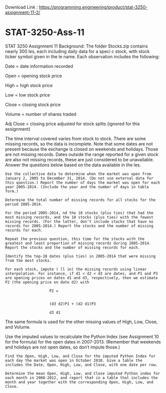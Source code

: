 Download Link : https://programming.engineering/product/stat-3250-assignment-11-2/

# STAT-3250-Ass-11
STAT 3250 Assignment 11
Background: The folder Stocks.zip contains nearly 300 les, each including daily data for a speci c stock, with stock ticker symbol given in the le name. Each observation includes the following:

Date = date information recorded

Open = opening stock price

High = high stock price

Low = low stock price

Close = closing stock price

Volume = number of shares traded

Adj Close = closing price adjusted for stock splits (ignored for this assignment)

The time interval covered varies from stock to stock. There are some missing records, so the data is incomplete. Note that some dates are not present because the exchange is closed on weekends and holidays. Those are not missing records. Dates outside the range reported for a given stock are also not missing records, these are just considered to be unavailable. Answer the questions below based on the data available in the les.

    Use the collective data to determine when the market was open from January 2, 2005 to December 31, 2014. (Do not use external data for this question.) Report the number of days the market was open for each year 2005-2014. (Include the year and the number of days in table form.)

    Determine the total number of missing records for all stocks for the period 2005-2014.

    For the period 2005-2014, nd the 10 stocks (plus ties) that had the most missing records, and the 10 stocks (plus ties) with the fewest missing records. (For the latter, don’t include stocks that have no records for 2005-2014.) Report the stocks and the number of missing records for each.

    Repeat the previous question, this time for the stocks with the greatest and least proportion of missing records during 2005-2014. Report the stocks and the number of missing records for each.

    Identify the top-10 dates (plus ties) in 2005-2014 that were missing from the most stocks.

    For each stock, impute ( ll in) the missing records using linear interpolation. For instance, if d1 < d2 < d3 are dates, and P1 and P3 are opening prices on dates d1 and d3, respectively, then we estimate P2 (the opening price on date d2) with

                        P2 =
                        	

                        (d3 d2)P1 + (d2 d1)P3

                        d3 d1

The same formula is used for the other missing values of High, Low, Close, and Volume.

Use the imputed values to recalculate the Python Index (see Assignment 10 for the formula) for the open dates in 2007-2013. (Remember that weekends and holidays are not open dates, so don’t impute those.)

    Find the Open, High, Low, and Close for the imputed Python Index for each day the market was open in October 2010. Give a table the includes the Date, Open, High, Low, and Close, with one date per row.

    Determine the mean Open, High, Low, and Close imputed Python index for each month in 2008-2012, and report that in a table that includes the month and year together with the corresponding Open, High, Low, and Close.

